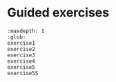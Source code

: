 # Guided exercises

```{toctree}
:maxdepth: 1
:glob:
exercise1
exercise2
exercise3
exercise4
exercise5
exercise5S
```